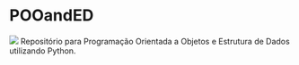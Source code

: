 # POOandED
<img src="https://img.shields.io/static/v1?label=POO&message=Estrutura de Dadosseat&color=7159c1&style=for-the-badge&logo=ghost"/>
Repositório para Programação Orientada a Objetos e Estrutura de Dados utilizando Python.
